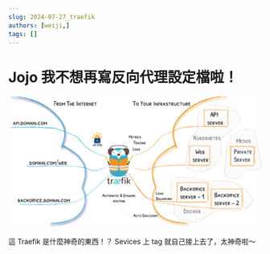```yaml
---
slug: 2024-07-27_traefik
authors: [weiji,]
tags: []
--- 
```


# Jojo 我不想再寫反向代理設定檔啦！

<head>
  <meta property="og:image" content="https://raw.githubusercontent.com/FlySkyPie/flyskypie.github.io/main/post/2024-07-27_traefik/traefik-architecture.webp" />
</head>

![](./traefik-architecture.webp)

這 Traefik 是什麼神奇的東西！？ Sevices 上 tag 就自己接上去了，太神奇啦～
